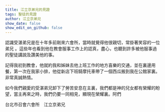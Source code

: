 ```yaml
---
title: 江立京弟兄的見證
tags: 聖徒的見證
author: 江立京弟兄
show_date: false
show_edit_on_github: false
---
```


認識受湛弟兄是在十年多前剛來六會所，當時就覺得他很親切，常掛著笑容的一位弟兄 。這些年也看到他在教會服事工作上的認真，盡心，也聽到許多被他服事過的聖徒講說及讚美他的事。

記得我初到教會，他就約我和姊妹去他上班工作的地方喜樂的交通，並在裏邊用餐，第一次在我家小排，他從新店下班騎摩托車帶了一個西瓜搬到我在公館家裏。非常真誠熱情。

如今我們親愛的受湛弟兄卸下了勞苦安息在主裏，我們都是神的兒女都有榮耀的盼望，當主再來之時，我們仍要一同相見，顯現在榮耀裏。阿們

台北市召會六會所　江立京弟兄

